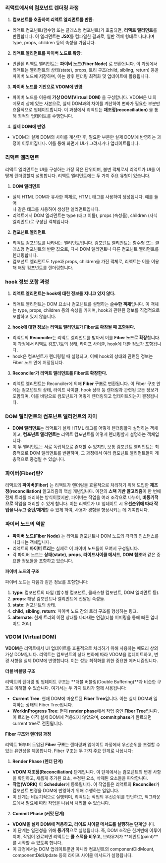 ### **리액트에서의 컴포넌트 렌더링 과정**

1. **컴포넌트를 호출하여 리액트 엘리먼트를 반환**:

- 리액트 컴포넌트(함수형 또는 클래스형 컴포넌트)가 호출되면, **리액트 엘리먼트**를 반환합니다. 이 엘리먼트는 **JSX**를 컴파일한 결과로, 일반 객체 형태로 나타나며 type, props, children 등의 속성을 가집니다.

2. **리액트 엘리먼트를 파이버 노드로 확장**:

- 반환된 리액트 엘리먼트는 **파이버 노드(Fiber Node)** 로 변환됩니다. 이 과정에서 리액트는 엘리먼트의 상태(state), props, 트리 구조(child, sibling, return) 등을 파이버 노드에 저장하며, 이는 향후 렌더링 최적화 및 업데이트에 활용됩니다.

3. **파이버 노드를 기반으로 VDOM에 반영**:

- 파이버 노드를 이용해 **가상 DOM(Virtual DOM)** 을 구성합니다. VDOM은 UI의 메모리 상에 있는 사본으로, 실제 DOM과의 차이를 계산하여 변화가 필요한 부분만 효율적으로 업데이트합니다. 이 과정에서 리액트는 **재조정(reconciliation)** 을 통해 최적의 업데이트를 수행합니다.

4. **실제 DOM에 반영**:

- VDOM과 실제 DOM의 차이를 계산한 후, 필요한 부분만 실제 DOM에 반영하는 과정이 이루어집니다. 이를 통해 화면에 UI가 그려지거나 업데이트됩니다.

### **리액트 엘리먼트**

리액트 엘리먼트는 UI를 구성하는 가장 작은 단위이며, 불변 객체로서 리액트가 UI를 어떻게 렌더링할지 설명합니다. 리액트 엘리먼트에는 두 가지 주요 유형이 있습니다.

1. **DOM 엘리먼트**

- 실제 HTML DOM과 유사한 객체로, HTML 태그를 사용하여 생성됩니다. 예를 들어 <div>나 <span> 같은 태그를 사용하여 생성한 엘리먼트입니다.
- 리액트에서 DOM 엘리먼트는 type (태그 이름), props (속성들), children (자식 엘리먼트)로 구성된 객체입니다.

2. **컴포넌트 엘리먼트**

- 리액트 컴포넌트를 나타내는 엘리먼트입니다. 컴포넌트 엘리먼트는 함수형 또는 클래스형 컴포넌트의 반환 값으로, 다시 DOM 엘리먼트나 다른 컴포넌트 엘리먼트를 렌더링합니다.
- 컴포넌트 엘리먼트도 type과 props, children을 가진 객체로, 리액트는 이를 이용해 해당 컴포넌트를 렌더링합니다.

### **hook 정보 포함 과정**

1. **리액트 엘리먼트는 hook에 대한 정보를 지니고 있지 않다.**

- 리액트 엘리먼트는 DOM 요소나 컴포넌트를 설명하는 **순수한 객체**입니다. 이 객체는 type, props, children 등의 속성을 가지며, hook과 관련된 정보를 직접적으로 포함하고 있지 않습니다.

2.  **hook에 대한 정보는 리액트 엘리먼트가 Fiber로 확장될 때 포함된다.**

- 리액트의 **Reconciler**는 리액트 엘리먼트를 받아서 이를 **Fiber 노드로 확장**합니다. 이 과정에서 리액트 컴포넌트의 상태, 라이프 사이클, hook에 대한 정보가 포함됩니다.
- hook은 컴포넌트가 렌더링될 때 실행되고, 이때 hook의 상태와 관련된 정보는 Fiber 노드 안에 저장됩니다.

3. **Reconciler가 리액트 엘리먼트를 Fiber로 확장한다.**

- 리액트 엘리먼트는 Reconciler에 의해 **Fiber 구조**로 변환됩니다. 이 Fiber 구조 안에는 컴포넌트의 상태, 라이프 사이클, hook 상태 등 렌더링과 관련된 모든 정보가 포함되며, 이를 바탕으로 컴포넌트가 어떻게 렌더링되고 업데이트되는지 결정됩니다.

### **DOM 엘리먼트와 컴포넌트 엘리먼트의 차이**

- **DOM 엘리먼트**는 리액트가 실제 HTML 태그를 어떻게 렌더링할지 설명하는 객체이고, **컴포넌트 엘리먼트**는 리액트 컴포넌트를 어떻게 렌더링할지 설명하는 객체입니다.
- 이 두 엘리먼트는 서로 독립적으로 존재할 수 있지만, 보통 컴포넌트 엘리먼트는 최종적으로 DOM 엘리먼트를 반환하며, 그 과정에서 여러 컴포넌트 엘리먼트들이 계층적으로 중첩될 수 있습니다.

### **파이버(Fiber)란?**

리액트의 **파이버(Fiber)** 는 리액트가 렌더링을 효율적으로 처리하기 위해 도입한 **재조정(reconciliation)** 알고리즘의 핵심 개념입니다. 이전의 **스택 기반 알고리즘**이 한 번에 전체 트리를 처리하는 방식이었지만, 파이버는 작업을 여러 조각으로 나누어, **비동기적으로** 작업을 처리할 수 있게 합니다. 이는 리액트가 UI 업데이트 시 **우선순위에 따라 작업을 나누고 중단/재개**할 수 있게 하여, 사용자 경험을 향상시키는 데 기여합니다.

### **파이버 노드의 역할**

- **파이버 노드(Fiber Node)** 는 리액트 컴포넌트나 DOM 노드의 각각의 인스턴스를 나타내는 객체입니다.
- 리액트의 **파이버 트리**는 실제로 이 파이버 노드들이 모여서 구성됩니다.
- 각 파이버 노드는 **상태(state)**, **props**, **라이프사이클 메서드**, **DOM 참조**와 같은 중요한 정보들을 포함하고 있습니다.

**파이버 노드의 구조**

파이버 노드는 다음과 같은 정보를 포함합니다:

1. **type**: 컴포넌트의 타입 (함수형 컴포넌트, 클래스형 컴포넌트, DOM 엘리먼트 등).
2. **props**: 해당 컴포넌트나 엘리먼트에 전달된 속성들.
3. **state**: 컴포넌트의 상태.
4. **child**, **sibling**, **return**: 파이버 노드 간의 트리 구조를 형성하는 링크.
5. **alternate**: 현재 트리의 이전 상태를 나타내는 연결(더블 버퍼링을 통해 빠른 업데이트 처리).

### **VDOM (Virtual DOM)**

**VDOM**은 리액트에서 UI 업데이트를 효율적으로 처리하기 위해 사용하는 메모리 상의 가상 DOM입니다. 리액트는 컴포넌트의 상태 변화에 따라 VDOM을 업데이트하고, 변경 사항을 실제 DOM에 반영합니다. 이는 성능 최적화를 위한 중요한 메커니즘입니다.

**더블 버블링 구조**

리액트의 렌더링 및 업데이트 구조는 **더블 버블링(Double Buffering)**과 비슷한 구조로 이해할 수 있습니다. 여기서는 두 가지 트리가 함께 사용됩니다:

- **Current Tree**: 현재 DOM에 마운트된 **Fiber Tree**입니다. 이는 실제 DOM과 일치하는 상태의 Fiber Tree입니다.
- **WorkInProgress Tree**: 현재 **render phase**에서 작업 중인 **Fiber Tree**입니다. 이 트리는 아직 실제 DOM에 적용되지 않았으며, **commit phase**가 완료되면 current tree로 전환됩니다.

**Fiber 구조와 렌더링 과정**

리액트 16부터 도입된 **Fiber 구조**는 렌더링과 업데이트 과정에서 우선순위를 조절할 수 있는 유연성을 제공합니다. Fiber 구조는 두 가지 주요 단계로 나뉩니다:

1. **Render Phase (렌더 단계)**

- **VDOM 재조정(Reconciliation)** 단계입니다. 이 단계에서는 컴포넌트의 변경 사항을 확인하고, 새롭게 추가된 요소, 수정된 요소, 삭제된 요소들을 파악합니다.
- **작업(WORK)** 이 **Scheduler**에 등록됩니다. 이 작업들은 리액트의 **Reconciler**가 컴포넌트 변경을 DOM에 반영하기 위해 수행하는 일입니다.
- 이 단계는 비동기적으로 실행되며, 리액트는 작업의 우선순위를 판단하고, 백그라운드에서 필요에 따라 작업을 나눠서 처리할 수 있습니다.

2. **Commit Phase (커밋 단계)**

- **VDOM을 실제 DOM에 적용하고, 라이프 사이클 메서드를 실행하는 단계**입니다.
- 이 단계는 일관성을 위해 **동기적**으로 실행됩니다. 즉, DOM 조작은 한꺼번에 이루어지며, 작업이 완료되면 리액트는 **콜 스택을 비우고**, 브라우저가 **페인트(paint)**를 시작할 수 있도록 합니다.
- 이 과정에서는 DOM 업데이트뿐만 아니라 컴포넌트의 componentDidMount, componentDidUpdate 등의 라이프 사이클 메서드가 실행됩니다.
